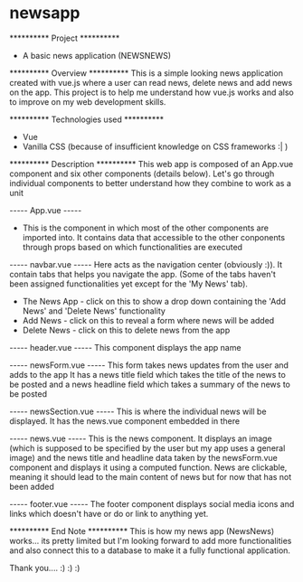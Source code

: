 # newsapp
**********     Project     **********
 * A basic news application (NEWSNEWS)

 **********     Overview     **********
 This is a simple looking news application created with vue.js where a user can read news, delete news and add news on the app. This project is to help me understand how vue.js works and also to improve on my web development skills.

 **********     Technologies used     **********
 - Vue
 - Vanilla CSS (because of insufficient knowledge on CSS frameworks :| )

**********     Description     **********
This web app is composed of an App.vue component and six other components (details below). Let's go through individual components to better understand how they combine to work as a unit

----- App.vue -----
- This is the component in which most of the other components are imported into. It contains data that accessible to the other conponents through props based on which functionalities are executed

----- navbar.vue -----
Here acts as the navigation center (obviously :)). It contain tabs that helps you navigate the app. (Some of the tabs haven't been assigned functionalities yet except for the 'My News' tab).
   - The News App - click on this to show a drop down containing the 'Add News' and 'Delete News' functionality
   - Add News - click on this to reveal a form where news will be added
   - Delete News - click on this to delete news from the app

----- header.vue ----- 
This component displays the app name 

----- newsForm.vue -----
This form takes news updates from the user and adds to the app
It has a news title field which takes the title of the news to be posted and a news headline field which takes a summary of the news to be posted

----- newsSection.vue -----
This is where the individual news will be displayed. It has the news.vue component embedded in there

----- news.vue -----
This is the news component. It displays an image (which is supposed to be specified by the user but my app uses a general image) and the news title and headline data taken by the newsForm.vue component and displays it using a computed function. News are clickable, meaning it should lead to the main content of news but for now that has not  been added

----- footer.vue -----
The footer component displays social media icons and links which doesn't have or do or link to anything yet.

**********     End Note     **********
This is how my news app (NewsNews) works... its pretty limited but I'm looking forward to add more functionalities and also connect this to a database to make it a fully functional application.

Thank you.... :) :) :)








